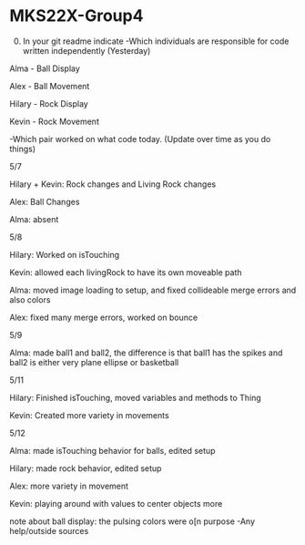 # MKS22X-Group4
0. In your git readme indicate
-Which individuals are responsible for code written independently (Yesterday)

Alma - Ball Display

Alex - Ball Movement

Hilary - Rock Display

Kevin  - Rock Movement


-Which pair worked on what code today. (Update over time as you do things)

5/7

Hilary + Kevin: Rock changes and Living Rock changes

Alex: Ball Changes

Alma: absent

5/8

Hilary: Worked on isTouching

Kevin: allowed each livingRock to have its own moveable path

Alma: moved image loading to setup, and fixed collideable merge errors and also colors

Alex: fixed many merge errors, worked on bounce

5/9

Alma: made ball1 and ball2, the difference is that ball1 has the spikes and ball2 is
either very plane ellipse or basketball

5/11

Hilary: Finished isTouching, moved variables and methods to Thing

Kevin: Created more variety in movements

5/12

Alma: made isTouching behavior for balls, edited setup

Hilary: made rock behavior, edited setup

Alex: more variety in movement

Kevin: playing around with values to center objects more

note about ball display: the pulsing colors were o[n purpose
-Any help/outside sources
